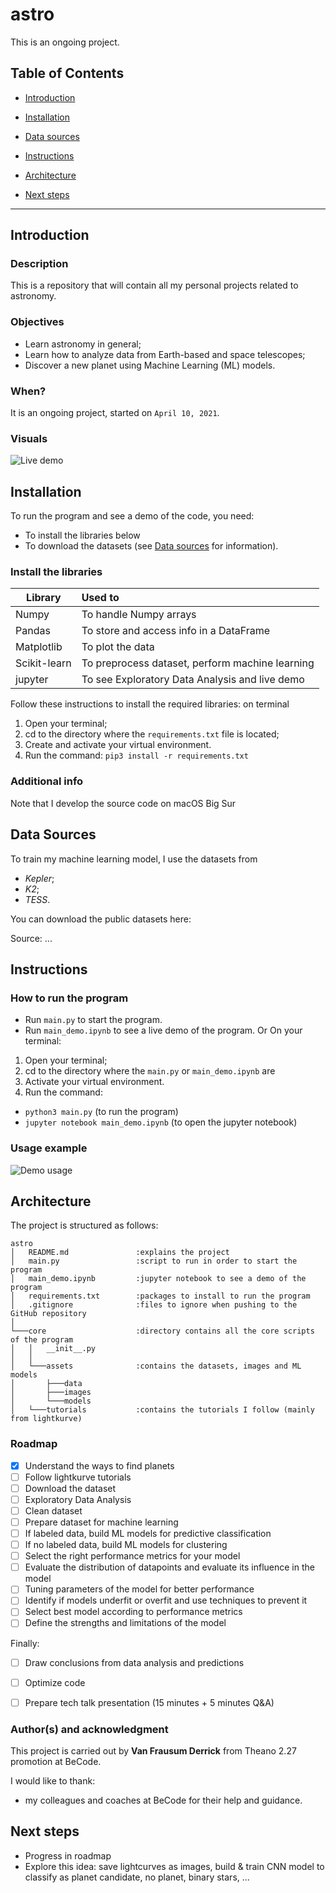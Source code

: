 # astro
This is an ongoing project.


## Table of Contents

- [Introduction](#introduction)

- [Installation](#installation)

- [Data sources](#data-sources)

- [Instructions](#instructions)

- [Architecture](#architecture)

- [Next steps](#next-steps)

---

## Introduction
### Description
This is a repository that will contain all my personal projects related to astronomy.

### Objectives
- Learn astronomy in general;
- Learn how to analyze data from Earth-based and space telescopes;
- Discover a new planet using Machine Learning (ML) models.

### When?
It is an ongoing project, started on `April 10, 2021`.

### Visuals
![Live demo](core/assets/images/live_demo.png)


## Installation
To run the program and see a demo of the code, you need:
- To install the libraries below
- To download the datasets (see [Data sources](#data-sources) for information).

### Install the libraries
| Library          | Used to                                        |
| ---------------- | :----------------------------------------------|
| Numpy            | To handle Numpy arrays                         |
| Pandas           | To store and access info in a DataFrame        |
| Matplotlib       | To plot the data                               |
| Scikit-learn     | To preprocess dataset, perform machine learning|
| jupyter          | To see Exploratory Data Analysis and live demo |


Follow these instructions to install the required libraries: on terminal
1. Open your terminal;
2. cd to the directory where the `requirements.txt` file is located;
3. Create and activate your virtual environment.
4. Run the command: 
```pip3 install -r requirements.txt```

### Additional info
Note that I develop the source code on macOS Big Sur

## Data Sources
To train my machine learning model, I use the datasets from
- *Kepler*;
- *K2*;
- *TESS*.

You can download the public datasets here: 

Source:
...

## Instructions
### How to run the program
- Run `main.py` to start the program.
- Run `main_demo.ipynb` to see a live demo of the program.
Or
On your terminal:
1. Open your terminal;
2. cd to the directory where the `main.py` or `main_demo.ipynb` are
3. Activate your virtual environment.
4. Run the command:
- `python3 main.py` (to run the program)
- `jupyter notebook main_demo.ipynb` (to open the jupyter notebook) 

### Usage example
![Demo usage](core/assets/images/demo_usage.png)



## Architecture
The project is structured as follows:

```
astro
│   README.md               :explains the project
│   main.py                 :script to run in order to start the program
│   main_demo.ipynb         :jupyter notebook to see a demo of the program
│   requirements.txt        :packages to install to run the program
│   .gitignore              :files to ignore when pushing to the GitHub repository
│
└───core                    :directory contains all the core scripts of the program
│   │   __init__.py
│   │
│   └───assets              :contains the datasets, images and ML models
│       ├───data
│       ├───images
│       └───models
│   └───tutorials           :contains the tutorials I follow (mainly from lightkurve)
```

### Roadmap
- [x] Understand the ways to find planets
- [ ] Follow lightkurve tutorials
- [ ] Download the dataset
- [ ] Exploratory Data Analysis
- [ ] Clean dataset
- [ ] Prepare dataset for machine learning
- [ ] If labeled data, build ML models for predictive classification
- [ ] If no labeled data, build ML models for clustering
- [ ] Select the right performance metrics for your model
- [ ] Evaluate the distribution of datapoints and evaluate its influence in the model
- [ ] Tuning parameters of the model for better performance
- [ ] Identify if models underfit or overfit and use techniques to prevent it
- [ ] Select best model according to performance metrics
- [ ] Define the strengths and limitations of the model

Finally:
- [ ] Draw conclusions from data analysis and predictions
- [ ] Optimize code
- [ ] Prepare tech talk presentation (15 minutes + 5 minutes Q&A)


### Author(s) and acknowledgment
This project is carried out by **Van Frausum Derrick** 
from Theano 2.27 promotion at BeCode.

I would like to thank:
- my colleagues and coaches at BeCode for their help and guidance.


## Next steps
- Progress in roadmap
- Explore this idea: save lightcurves as images, build & train CNN model to classify as planet candidate, no planet, binary stars, ...
